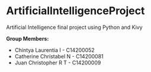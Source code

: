 # ArtificialIntelligenceProject
Artificial Intelligence final project using Python and Kivy 

**Group Members:** 
 * Chintya Laurentia I - C14200052
 * Catherine Christabel N - C14200081
 * Juan Christopher R T - C14200009
